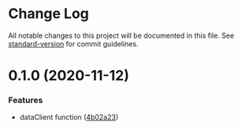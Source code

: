 # Change Log

All notable changes to this project will be documented in this file. See [standard-version](https://github.com/conventional-changelog/standard-version) for commit guidelines.

# 0.1.0 (2020-11-12)

### Features

- dataClient function ([4b02a23](https://github.com/21epub/epub-data-client/commit/4b02a23))
